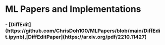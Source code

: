 # ML Papers and Implementations
<h3>- [DiffEdit](https://github.com/ChrisDoh100/MLPapers/blob/main/DiffEdit.ipynb),[DiffEditPaper](https://arxiv.org/pdf/2210.11427)</h3>

